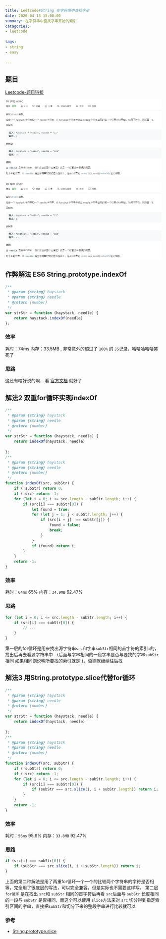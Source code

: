 ```yaml
---
title: Leetcode#String 在字符串中查找字串
date: 2020-04-13 15:00:00 
summary: 在字符串中查找字串开始的索引
catagories: 
- leetcode

tags: 
- string
- easy

---
```


## 题目

[Leetcode-题目链接](https://leetcode-cn.com/problems/implement-strstr/)

![](./problem.png)

![](https://raw.githubusercontent.com/WenJiang99/leetcode/master/String/strStr/problem.png)

## 作弊解法 ES6 String.prototype.indexOf
```js
/**
 * @param {string} haystack
 * @param {string} needle
 * @return {number}
 */
var strStr = function (haystack, needle) {
    return haystack.indexOf(needle)
};

```

### 效率
耗时：74ms
内存：33.5MB , 非常意外的超过了 `100%` 的 `JS`记录，哈哈哈哈哈笑死了

### 思路
这还有啥好说的啊... 看 [官方文档](https://developer.mozilla.org/en-US/docs/Web/JavaScript/Reference/Global_Objects/String/indexOf) 就好了

## 解法2 双重for循环实现indexOf

```js
/**
 * @param {string} haystack
 * @param {string} needle
 * @return {number}
 */
var strStr = function (haystack, needle) {
    return indexOf(haystack, needle)

};
/**
 * @param {string} haystack
 * @param {string} needle
 * @return {number}
 */
function indexOf(src, subStr) {
    if (!subStr) return 0;
    if (!src) return -1;
    for (let i = 0; i <= src.length - subStr.length; i++) {
        if (src[i] === subStr[0]) { 
            let found = true;
            for (let j = 1; j < subStr.length; j++) {
                if (src[i + j] !== subStr[j]) {
                    found = false;
                    break;
                }
            }
            if (found) return i;
        }
    }
    return -1;
}
```
### 效率

耗时：`64ms` 65%
内存：`34.9MB`  62.47%

### 思路

```js
for (let i = 0; i <= src.length - subStr.length; i++) {
    if (src[i] === subStr[0]) { 
        // ...
    }
}
```

第一层的for循环是用来找出源字符串`src`和字串`subStr`相同的首字符的索引` i `的，找出后再去看源字符串中 ` i`后面与字串相同的一段字串是否与要找的字串`subStr`相同
如果相同则说明所要找的索引就是 `i`，否则就继续往后找


## 解法3 用String.prototype.slice代替for循环

```js
/**
 * @param {string} haystack
 * @param {string} needle
 * @return {number}
 */
var strStr = function (haystack, needle) {
    return indexOf(haystack, needle)

};
/**
 * @param {string} haystack
 * @param {string} needle
 * @return {number}
 */
function indexOf(src, subStr) {
    if (!subStr) return 0;
    if (!src) return -1;
    for (let i = 0; i <= src.length - subStr.length; i++) {
        if (src[i] === subStr[0]) {
            if (subStr === src.slice(i, i + subStr.length)) return i;
        }
    }
    return -1;
}
```

### 效率

耗时：`56ms` 95.9% 
内存：`33.8MB`  92.47%

### 思路

```js
if (src[i] === subStr[0]) {
    if (subStr === src.slice(i, i + subStr.length)) return i;
}
```

上面的第二种解法是用了两重for循环一个一个的比较两个字符串的字符是否相等，完全用了很底层的写法，可以完全兼容，但是实际也不需要这样写。
第二层 `for循环` 是在找出 `src`和 `subStr` 相同的首字符后再看 `src`后面与 `subStr` 长度相同的一段与 `subStr` 是否相同，而这个可以使用
`slice`方法来对 `src` 切分得到指定索引区间的字串，直接把`subStr`和切分下来的整段字串进行比较就可以

### 参考
- [String.prototype.slice]()
